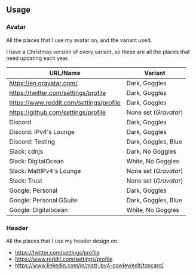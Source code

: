 ## Usage

### Avatar

All the places that I use my avatar on, and the variant used.

I have a Christmas version of every variant,
so these are all the places that need updating each year.

| URL/Name                                | Variant               |
|-----------------------------------------|-----------------------|
| https://en.gravatar.com/                | Dark, Goggles         |
| https://twitter.com/settings/profile    | Dark, Goggles         |
| https://www.reddit.com/settings/profile | Dark, Goggles         |
| https://github.com/settings/profile     | None set (_Gravatar_) |
| Discord                                 | Dark, Goggles         |
| Discord: IPv4's Lounge                  | Dark, Goggles         |
| Discord: Testing                        | Dark, Goggles, Blue   |
| Slack: cdnjs                            | Dark, No Goggles      |
| Slack: DigitalOcean                     | White, No Goggles     |
| Slack: MattIPv4's Lounge                | None set (_Gravatar_) |
| Slack: Trust                            | None set (_Gravatar_) |
| Google: Personal                        | Dark, Goggles         |
| Google: Personal GSuite                 | Dark, Goggles, Blue   |
| Google: Digitalocean                    | White, No Goggles     |

### Header

All the places that I use my header design on.

- https://twitter.com/settings/profile
- https://www.reddit.com/settings/profile
- https://www.linkedin.com/in/matt-ipv4-cowley/edit/topcard/
